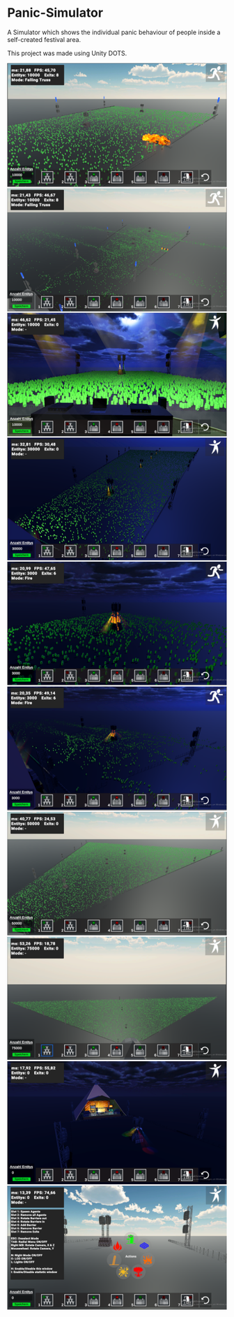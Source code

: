 # Panic-Simulator
A Simulator which shows the individual panic behaviour of people inside a self-created festival area.

This project was made using Unity DOTS.

![](Pictures/10k_day_no_lights_falling_truss_panic.PNG)
![](Pictures/10k_day_no_lights_falling_truss_panic_reaction.PNG)
![](Pictures/10k_night_lights.PNG)
![](Pictures/30k_night_lights.PNG)
![](Pictures/3k_night_lights_fire_panic.PNG)
![](Pictures/3k_night_lights_fire_panic_reaction.PNG)
![](Pictures/50k_day_no_lights.PNG)
![](Pictures/75k_day_no_lights.PNG)
![](Pictures/Idle_night.PNG)
![](Pictures/idle_day_UI.PNG)

